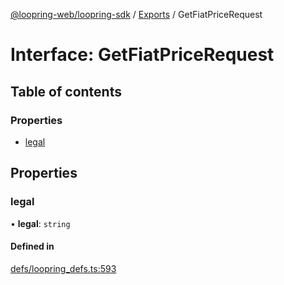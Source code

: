 [@loopring-web/loopring-sdk](../README.md) / [Exports](../modules.md) / GetFiatPriceRequest

# Interface: GetFiatPriceRequest

## Table of contents

### Properties

- [legal](GetFiatPriceRequest.md#legal)

## Properties

### legal

• **legal**: `string`

#### Defined in

[defs/loopring_defs.ts:593](https://github.com/Loopring/loopring_sdk/blob/1d20f38/src/defs/loopring_defs.ts#L593)
